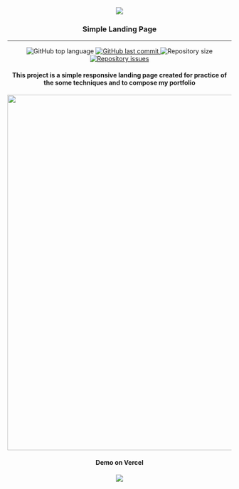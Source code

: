 <div align="center">
    <img src="https://i.ibb.co/D1R5YYT/Group.png" />
</div>

<h3 align="center">Simple Landing Page</h3>

---

<p align="center">

<img alt="GitHub top language" src="https://img.shields.io/github/languages/top/victorguirra/fylo_website">

<a href="https://github.com/victorguirra/fylo_website/commits/master">
    <img alt="GitHub last commit" src="https://img.shields.io/github/last-commit/victorguirra/fylo_website">
</a>

<img alt="Repository size" src="https://img.shields.io/github/repo-size/victorguirra/fylo_website">

<a href="https://github.com/victorguirra/fylo_website/issues">
    <img alt="Repository issues" src="https://img.shields.io/github/issues/victorguirra/fylo_website">
</a>

</p>

<h4 align="center">
    This project is a simple responsive landing page created for practice of the some techniques and to compose my portfolio
</h4>

<div align="center">
    <img src="https://i.ibb.co/FB8zdVK/third.png" width="800"/>
</div>

<div align="center">
    <h4>Demo on Vercel</h4>
    <a href="https://fylo-website-rust.vercel.app/">
        <img src="https://i.ibb.co/kmJ3bwB/Group-1.png" />
    </a>
</div>